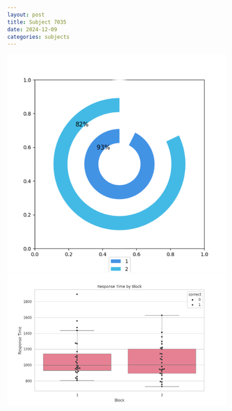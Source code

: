 ```yaml
---
layout: post
title: Subject 7035
date: 2024-12-09
categories: subjects
---
```


![](data/7035/run-7/7035__acc_test.png)
![](data/7035/run-7/7035_rt.png)
